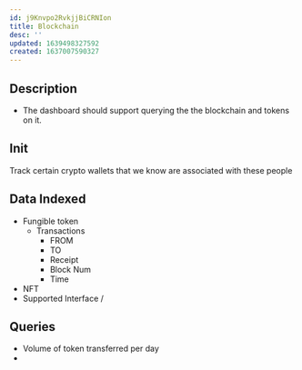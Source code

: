 ```yaml
---
id: j9Knvpo2RvkjjBiCRNIon
title: Blockchain
desc: ''
updated: 1639498327592
created: 1637007590327
---
```


## Description

* The dashboard should support querying the the blockchain and tokens on it.

## Init

Track certain crypto wallets that we know are associated with these people

## Data Indexed

* Fungible token
  * Transactions
    * FROM
    * TO
    * Receipt
    * Block Num
    * Time
* NFT
* Supported Interface / 

## Queries

* Volume of token transferred per day
* 
